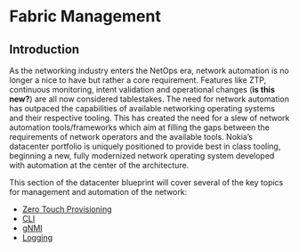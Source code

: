 # Fabric Management

## Introduction

As the networking industry enters the NetOps era, network automation is no longer a nice to have but rather a core requirement.
Features like ZTP, continuous monitoring, intent validation and operational changes (**is this new?**) are all now considered tablestakes.
The need for network automation has outpaced the capabilities of available networking operating systems and their respective tooling.
This has created the need for a slew of network automation tools/frameworks which aim at filling the gaps between the requirements of network operators and the available tools.
Nokia’s datacenter portfolio is uniquely positioned to provide best in class tooling, beginning a new, fully modernized network operating system developed with automation at the center of the architecture.

This section of the datacenter blueprint will cover several of the key topics for management and automation of the network:

* [Zero Touch Provisioning](mgmt-ztp.md)
* [CLI](mgmt-cli.md)
* [gNMI](mgmt-gnmi.md)
* [Logging](mgmt-logging.md)
